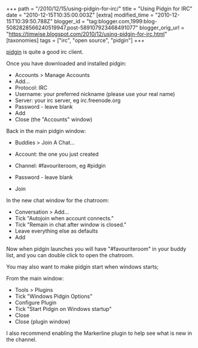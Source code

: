 +++
path = "/2010/12/15/using-pidgin-for-irc/"
title = "Using Pidgin for IRC"
date = "2010-12-15T10:35:00.003Z"
[extra]
modified_time = "2010-12-15T10:39:50.788Z"
blogger_id = "tag:blogger.com,1999:blog-5082828566240519947.post-589107923468491077"
blogger_orig_url = "https://timwise.blogspot.com/2010/12/using-pidgin-for-irc.html"
[taxonomies]
tags = ["irc", "open source", "pidgin"]
+++

[pidgin](http://pidgin.im/ "http://pidgin.im/") is quite a good irc client.

Once you have downloaded and installed pidgin:

*   Accounts > Manage Accounts
*   Add...
*   Protocol: IRC
*   Username: your preferred nickname (please use your real name)
*   Server: your irc server, eg irc.freenode.org
*   Password - leave blank
*   Add
*   Close (the "Accounts" window)

Back in the main pidgin window:

*   Buddies > Join A Chat...
*   Account: the one you just created
*   Channel: #favouriteroom, eg #pidgin  

*   Password - leave blank
*   Join

In the new chat window for the chatroom:

*   Conversation > Add...
*   Tick "Autojoin when account connects."
*   Tick "Remain in chat after window is closed."
*   Leave everything else as defaults
*   Add

Now when pidgin launches you will have "#favouriteroom" in your buddy list, and you can double click to open the chatroom.

You may also want to make pidgin start when windows starts;

From the main window:

*   Tools > Plugins
*   Tick "Windows Pidgin Options"
*   Configure Plugin
*   Tick "Start Pidgin on Windows startup"
*   Close
*   Close (plugin window)

I also recommend enabling the Markerline plugin to help see what is new in the channel.
